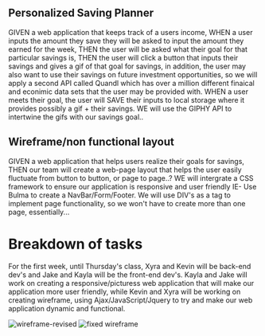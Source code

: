 ## Personalized Saving Planner
GIVEN a web application that keeps track of a users income,
WHEN a user inputs the amount they save they will be asked to input the
amount they earned for the week, THEN the user will be asked what their goal for that particular savings is,
THEN the user will click a button that inputs their savings and gives a gif of that goal for savings, in addition, the user may also want to 
use their savings on future investment opportunities, so we will apply a second API called Quandl which has over a million different finaical and econimic
data sets that the user may be provided with.
WHEN a user meets their goal, the user will SAVE their inputs to local storage where it provides possibly a gif + their savings.
WE will use the GIPHY API to intertwine the gifs with our savings goal..

## Wireframe/non functional layout
GIVEN a web application that helps users realize their goals for savings,
THEN our team will create a web-page layout that helps the user easily fluctuate from button to button, or page to page..?
WE will intergrate a CSS framework to ensure our application is responsive and user friendly IE- Use Bulma to create a NavBar/Form/Footer.
We will use DIV's as a tag to implement page functionality, so we won't have to create more than one page, essentially...
# Breakdown of tasks
For the first week, until Thursday's class, Xyra and Kevin will be back-end dev's and Jake and Kayla will be the front-end dev's.
Kayla and Jake will work on creating a responsive/picturess web application that will make our application more user friendly, while Kevin and
Xyra will be working on creating wireframe, using Ajax/JavaScript/Jquery to try and make our web application dynamic and functional.

![wireframe-revised](https://user-images.githubusercontent.com/66339673/88127717-5c2fd300-cba2-11ea-87b2-ee5b130e833b.png)
![fixed wireframe](https://user-images.githubusercontent.com/65522080/88498958-8dd5df00-cf92-11ea-8d57-7bbb65ecd788.jpg)
